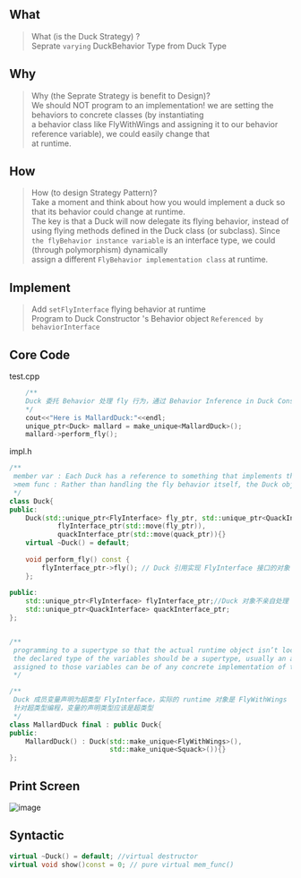 ## What
>What (is the Duck Strategy) ? <br>
> Seprate `varying` DuckBehavior Type from Duck Type
  

## Why
>Why (the Seprate Strategy is benefit to Design)? <br>
>We should NOT program to an implementation!  we are setting the behaviors to concrete classes (by instantiating<br>
a behavior class like FlyWithWings and assigning it to our behavior reference variable), we could easily change that<br>
at runtime.

## How
>How (to design Strategy Pattern)?<br>
>Take a moment and think about how you would implement a duck so that its behavior could change at runtime.<br>
>The key is that a Duck will now delegate its flying behavior, instead of using flying methods defined in the Duck class (or subclass).
> Since `the flyBehavior instance variable` is an interface type, we could (through polymorphism) dynamically<br>
assign a different `FlyBehavior implementation class` at runtime.

## Implement
>Add `setFlyInterface` flying behavior at runtime<br>
>Program to Duck Constructor 's Behavior object `Referenced by behaviorInterface`

## Core Code
  test.cpp
```cpp
    /**
    Duck 委托 Behavior 处理 fly 行为，通过 Behavior Inference in Duck Constructor
    */
    cout<<"Here is MallardDuck:"<<endl;
    unique_ptr<Duck> mallard = make_unique<MallardDuck>(); 
    mallard->perform_fly();
```
  impl.h
```hpp
/**
 member var : Each Duck has a reference to something that implements the FlyInterface
 >mem func : Rather than handling the fly behavior itself, the Duck object delegates that behavior to the object REFERENCED by flyInterface.
 */
class Duck{
public:
    Duck(std::unique_ptr<FlyInterface> fly_ptr, std::unique_ptr<QuackInterface> quack_ptr):
            flyInterface_ptr(std::move(fly_ptr)),
            quackInterface_ptr(std::move(quack_ptr)){}
    virtual ~Duck() = default;
    
    void perform_fly() const {
        flyInterface_ptr->fly(); // Duck 引用实现 FlyInterface 接口的对象
    };
     
public:
    std::unique_ptr<FlyInterface> flyInterface_ptr;//Duck 对象不亲自处理 fly 行为，委托给 FlyInterface 对象
    std::unique_ptr<QuackInterface> quackInterface_ptr;
};


/**
 programming to a supertype so that the actual runtime object isn’t locked into the code.
 the declared type of the variables should be a supertype, usually an abstract class or interface, so that the objects
 assigned to those variables can be of any concrete implementation of the supertype
 */

/**
 Duck 成员变量声明为超类型 FlyInterface，实际的 runtime 对象是 FlyWithWings
 针对超类型编程，变量的声明类型应该是超类型
 */
class MallardDuck final : public Duck{
public:
    MallardDuck() : Duck(std::make_unique<FlyWithWings>(),
                         std::make_unique<Squack>()){}
};

```
## Print Screen
![image](https://user-images.githubusercontent.com/31394900/120230785-a41f8c00-c282-11eb-8e80-a0dd726b1598.png)

## Syntactic
```cpp
virtual ~Duck() = default; //virtual destructor
virtual void show()const = 0; // pure virtual mem_func()

```
